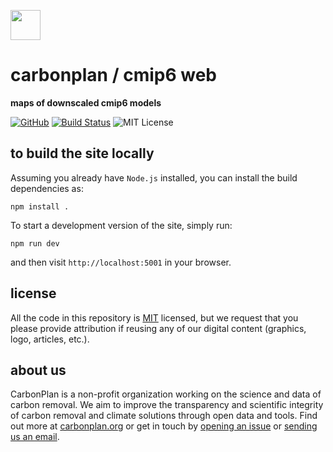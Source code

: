 <img
  src='https://carbonplan-assets.s3.amazonaws.com/monogram/dark-small.png'
  height='48'
/>

# carbonplan / cmip6 web

**maps of downscaled cmip6 models**

[![GitHub][github-badge]][github]
[![Build Status]][actions]
![MIT License][]

[github]: https://github.com/carbonplan/cmip6-web
[github-badge]: https://badgen.net/badge/-/github?icon=github&label
[build status]: https://github.com/carbonplan/cmip6-web/actions/workflows/main.yml/badge.svg
[actions]: https://github.com/carbonplan/cmip6-web/actions/workflows/main.yaml
[mit license]: https://badgen.net/badge/license/MIT/blue

## to build the site locally

Assuming you already have `Node.js` installed, you can install the build dependencies as:

```shell
npm install .
```

To start a development version of the site, simply run:

```shell
npm run dev
```

and then visit `http://localhost:5001` in your browser.

## license

All the code in this repository is [MIT](https://choosealicense.com/licenses/mit/) licensed, but we request that you please provide attribution if reusing any of our digital content (graphics, logo, articles, etc.).

## about us

CarbonPlan is a non-profit organization working on the science and data of carbon removal. We aim to improve the transparency and scientific integrity of carbon removal and climate solutions through open data and tools. Find out more at [carbonplan.org](https://carbonplan.org/) or get in touch by [opening an issue](https://github.com/carbonplan/research/issues/new) or [sending us an email](mailto:hello@carbonplan.org).
